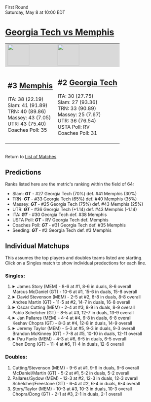 First Round  
Saturday, May 8 at 10:00 EDT
# [Georgia Tech vs Memphis](https://www.ncaa.com/game/5833387) 

<table>  
<tr style="background-color: #d9d9d9 !important"><td><a href="#"><img src="https://www.ncaa.com/sites/default/files/images/logos/schools/m/memphis.70.png" width="70" height="70" /></a></td><td><a href="#"><img src="https://www.ncaa.com/sites/default/files/images/logos/schools/g/georgia-tech.70.png" width="70" height="70" /></a></td></tr>
<tr><td>  

<h2>#3 <a href="#">Memphis</a></h2>  
ITA: 38 (22.19)<br>  
Slam: 41 (91.89)<br>  
TRN: 40 (89.86)<br>  
Massey: 43 (7.05)<br>  
UTR: 43 (75.40)<br>  
Coaches Poll: 35<br>  
<br>  

</td><td>  

<h2>#2 <a href="#">Georgia Tech</a></h2>  
ITA: 30 (27.75)<br>  
Slam: 27 (93.36)<br>  
TRN: 33 (90.89)<br>  
Massey: 25 (7.67)<br>  
UTR: 36 (76.54)<br>  
USTA Poll: RV<br>  
Coaches Poll: 31<br>  
<br>  

</td></tr></table>  


<br>Return to [List of Matches](../index.md)  

## Predictions  

Ranks listed here are the metric's ranking within the field of 64:  
- Slam: ***GT*** - #27 Georgia Tech (70%) def. #41 Memphis (30%)  
- TRN: ***GT*** - #33 Georgia Tech (65%) def. #40 Memphis (35%)  
- Massey: ***GT*** - #25 Georgia Tech (75%) def. #43 Memphis (25%)  
- UTR: ***GT*** - #36 Georgia Tech (+1.14) def. #43 Memphis (-1.14)  
- ITA: ***GT*** - #30 Georgia Tech def. #38 Memphis  
- USTA Poll: ***GT*** - RV Georgia Tech def. Memphis  
- Coaches Poll: ***GT*** - #31 Georgia Tech def. #35 Memphis  
- Seeding: ***GT*** - #2 Georgia Tech def. #3 Memphis  

## Individual Matchups  
This assumes the top players and doubles teams listed are starting.  
Click on a Singles match to show individual predections for each line.  
### Singles:  

<ol>
<li><details><summary markdown="span">
James Story (MEM) - 8-6 at #1, 8-6 in duals, 8-6 overall<br>Marcus McDaniel (GT) - 10-6 at #1, 15-6 in duals, 15-8 overall
</summary><h4>Predictions</h4><ul>
<li>Slam: <b><i>VT</i></b> - #30 Virginia Tech (56%) def. #35 Texas Tech (44%)</li>  
</ul></details></li>
<li><details><summary markdown="span">
David Stevenson (MEM) - 2-5 at #2, 8-8 in duals, 8-8 overall<br>Andres Martin (GT) - 11-5 at #2, 14-7 in duals, 16-8 overall
</summary><h4>Predictions</h4><ul>
<li>Slam: <b><i>VT</i></b> - #30 Virginia Tech (56%) def. #35 Texas Tech (44%)</li>  
</ul></details></li>
<li><details><summary markdown="span">
Oscar Cutting (MEM) - 2-4 at #3, 8-9 in duals, 8-9 overall<br>Pablo Schelcher (GT) - 8-5 at #3, 12-7 in duals, 13-9 overall
</summary><h4>Predictions</h4><ul>
<li>Slam: <b><i>VT</i></b> - #30 Virginia Tech (56%) def. #35 Texas Tech (44%)</li>  
</ul></details></li>
<li><details><summary markdown="span">
Jan Pallares (MEM) - 4-4 at #4, 6-8 in duals, 6-8 overall<br>Keshav Chopra (GT) - 8-3 at #4, 12-8 in duals, 14-9 overall
</summary><h4>Predictions</h4><ul>
<li>Slam: <b><i>VT</i></b> - #30 Virginia Tech (56%) def. #35 Texas Tech (44%)</li>  
</ul></details></li>
<li><details><summary markdown="span">
Jeremy Taylor (MEM) - 5-3 at #5, 9-3 in duals, 9-3 overall<br>Brandon McKinney (GT) - 7-8 at #5, 10-10 in duals, 12-11 overall
</summary><h4>Predictions</h4><ul>
<li>Slam: <b><i>VT</i></b> - #30 Virginia Tech (56%) def. #35 Texas Tech (44%)</li>  
</ul></details></li>
<li><details><summary markdown="span">
Pau Fanlo (MEM) - 4-3 at #6, 6-5 in duals, 6-5 overall<br>Chen Dong (GT) - 11-4 at #6, 11-4 in duals, 12-6 overall
</summary><h4>Predictions</h4><ul>
<li>Slam: <b><i>VT</i></b> - #30 Virginia Tech (56%) def. #35 Texas Tech (44%)</li>  
</ul></details></li>
</ol>

### Doubles:  
1. Cutting/Stevenson (MEM) - 9-6 at #1, 9-6 in duals, 9-6 overall  
   McDaniel/Martin (GT) - 5-2 at #1, 5-2 in duals, 5-2 overall
2. Pallares/Sydow (MEM) - 12-3 at #2, 12-3 in duals, 12-3 overall  
   Schelcher/Freestone (GT) - 6-4 at #2, 6-4 in duals, 6-4 overall
3. Story/Taylor (MEM) - 10-3 at #3, 10-3 in duals, 10-3 overall  
   Chopra/Dong (GT) - 2-1 at #3, 2-1 in duals, 2-1 overall
